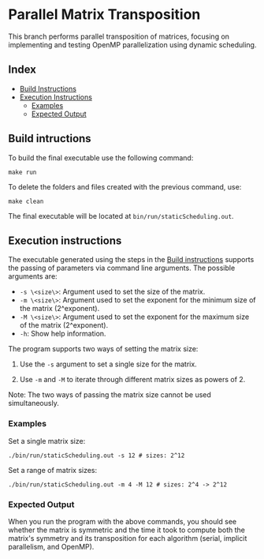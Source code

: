 # Parallel Matrix Transposition
This branch performs parallel transposition of matrices, focusing on implementing and testing OpenMP parallelization using 
dynamic scheduling.
## Index
- [Build Instructions](#build-instructions)
- [Execution Instructions](#execution-instructions)
  - [Examples](#examples)
  - [Expected Output](#expected-output)


## Build intructions
To build the final executable use the following command:
```shell 
make run
```

To delete the folders and files created with the previous command, use:
```shell
make clean
```

The final executable will be located at `` bin/run/staticScheduling.out ``.

## Execution instructions
The executable generated using the steps in the [Build instructions](#build-intructions)
supports the passing of parameters via command line arguments. The possible arguments are:
- `-s \<size\>`: Argument used to set the size of the matrix.
- `-m \<size\>`: Argument used to set the exponent for the minimum size of the matrix (2^exponent).
- `-M \<size\>`: Argument used to set the exponent for the maximum size of the matrix (2^exponent).
- `-h`: Show help information.

The program supports two ways of setting the matrix size:

1) Use the `-s` argument to set a single size for the matrix.

2) Use `-m` and `-M` to iterate through different matrix sizes as powers of 2.

Note: The two ways of passing the matrix size cannot be used simultaneously.

### Examples

Set a single matrix size:
```shell
./bin/run/staticScheduling.out -s 12 # sizes: 2^12
```

Set a range of matrix sizes:
```shell
./bin/run/staticScheduling.out -m 4 -M 12 # sizes: 2^4 -> 2^12
```

### Expected Output

When you run the program with the above commands, you should see whether the matrix is symmetric and the time it took to
compute both the matrix's symmetry and its transposition for each algorithm (serial, implicit parallelism, and OpenMP).